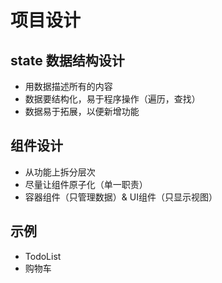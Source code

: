 # 项目设计

## state 数据结构设计
- 用数据描述所有的内容
- 数据要结构化，易于程序操作（遍历，查找）
- 数据易于拓展，以便新增功能

## 组件设计
- 从功能上拆分层次
- 尽量让组件原子化（单一职责）
- 容器组件（只管理数据）& UI组件（只显示视图）

## 示例
- TodoList
- 购物车
